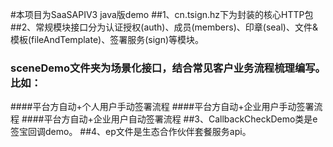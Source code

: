 #本项目为SaaSAPIV3 java版demo
##1、cn.tsign.hz下为封装的核心HTTP包
##2、常规模块接口分为认证授权(auth)、成员(members)、印章(seal)、文件&模板(fileAndTemplate)、签署服务(sign)等模块。
###  sceneDemo文件夹为场景化接口，结合常见客户业务流程梳理编写。比如：
####平台方自动+个人用户手动签署流程
####平台方自动+企业用户手动签署流程
####平台方自动+企业用户自动签署流程
##3、CallbackCheckDemo类是e签宝回调demo。 
##4、ep文件是生态合作伙伴套餐服务api。 
 






